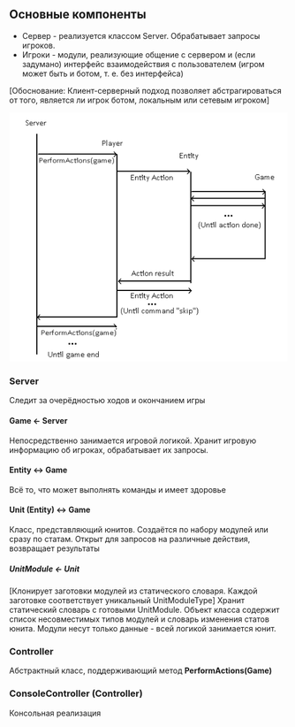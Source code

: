 ## Основные компоненты
- Сервер - реализуется классом Server. Обрабатывает запросы игроков.
- Игроки - модули, реализующие общение с сервером и (если задумано) интерфейс взаимодействия с пользователем (игром может быть и ботом, т. е. без интерфейса)

[Обоснование: Клиент-серверный подход позволяет абстрагироваться от того, является ли игрок ботом, локальным или сетевым игроком]

![](Diagram1.png)

### Server
Следит за очерёдностью ходов и окончанием игры

#### Game <- Server
Непосредственно занимается игровой логикой. Хранит игровую информацию об игроках, обрабатывает их запросы.

#### Entity <-> Game
Всё то, что может выполнять команды и имеет здоровье

#### Unit (Entity) <-> Game
Класс, представляющий юнитов. Создаётся по набору модулей или сразу по статам. Открыт для запросов на различные действия, возвращает результаты

##### UnitModule <- Unit
[Клонирует заготовки модулей из статического словаря. Каждой заготовке соответствует уникальный UnitModuleType]
Хранит статический словарь с готовыми UnitModule. Объект класса содержит список несовместимых типов модулей и словарь изменения статов юнита. Модули несут только данные - всей логикой занимается юнит.

### Controller
Абстрактный класс, поддерживающий метод **PerformActions(Game)**

### ConsoleController (Controller)
Консольная реализация 

